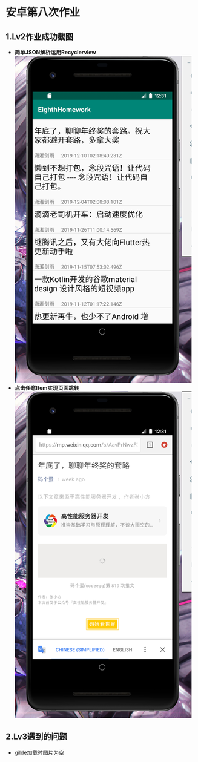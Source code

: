 # 安卓第八次作业
## 1.Lv2作业成功截图
+ **简单JSON解析运用Recyclerview**    
![](img/1.png)
+ **点击任意Item实现页面跳转**
![](img/2.png)
## 2.Lv3遇到的问题
* gilde加载时图片为空